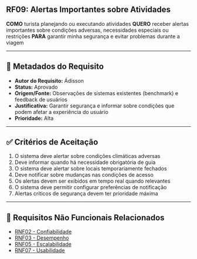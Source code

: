 ## RF09: Alertas Importantes sobre Atividades

**COMO** turista planejando ou executando atividades
**QUERO** receber alertas importantes sobre condições adversas, necessidades especiais ou restrições
**PARA** garantir minha segurança e evitar problemas durante a viagem

---

## 📄 Metadados do Requisito

- **Autor do Requisito:** Ádisson
- **Status:** Aprovado
- **Origem/Fonte:** Observações de sistemas existentes (benchmark) e feedback de usuários
- **Justificativa:** Garantir segurança e informar sobre condições que podem afetar a experiência do usuário
- **Prioridade:** Alta

---

## ✅ Critérios de Aceitação

1. O sistema deve alertar sobre condições climáticas adversas
2. Deve informar quando há necessidade obrigatória de guia
3. O sistema deve alertar sobre locais temporariamente fechados
4. Deve notificar sobre mudanças nas condições de acesso
5. Os alertas devem ser exibidos em tempo real quando relevantes
6. O sistema deve permitir configurar preferências de notificação
7. Alertas críticos de segurança devem ter prioridade máxima

---

## 🔗 Requisitos Não Funcionais Relacionados

- [RNF02 - Confiabilidade](../non_functional/RNF02.md)
- [RNF03 - Desempenho](../non_functional/RNF03.md)
- [RNF05 - Escalabilidade](../non_functional/RNF05.md)
- [RNF07 - Usabilidade](../non_functional/RNF07.md)
